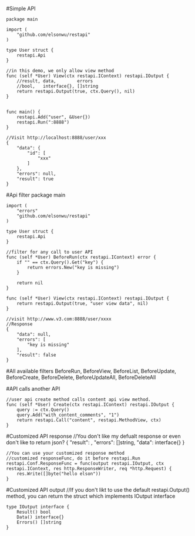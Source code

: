 #Simple API

	package main

	import (
		"github.com/elsonwu/restapi"
	)

	type User struct {
		restapi.Api
	}

	//in this demo, we only allow view method
	func (self *User) View(ctx restapi.IContext) restapi.IOutput {
	    //result, data,        errors
	    //bool,   interface{}, []string
		return restapi.Output(true, ctx.Query(), nil)
	}


	func main() {
		restapi.Add("user", &User{})
		restapi.Run(":8888")
	}
	
	//Visit http://localhost:8888/user/xxx
	{
    	"data": {
        	"id": [
            	"xxx"
        	]
    	},
    	"errors": null,
    	"result": true
	}
	
#Api filter
	package main

	import (
		"errors"
		"github.com/elsonwu/restapi"
	)

	type User struct {
		restapi.Api
	}

	//filter for any call to user API
	func (self *User) BeforeRun(ctx restapi.IContext) error {
		if "" == ctx.Query().Get("key") {
			return errors.New("key is missing")
		}

		return nil
	}

	func (self *User) View(ctx restapi.IContext) restapi.IOutput {
		return restapi.Output(true, "user view data", nil)
	}

	//visit http://www.v3.com:8888/user/xxxx
	//Response
	{
    	"data": null,
    	"errors": [
        	"key is missing"
    	],
    	"result": false
	}
	
#All available filters
	BeforeRun, BeforeView, BeforeList, BeforeUpdate, BeforeCreate, BeforeDelete, BeforeUpdateAll, BeforeDeleteAll

	
#API calls another API

    //user api create method calls content api view method.
	func (self *User) Create(ctx restapi.IContext) restapi.IOutput {
		query := ctx.Query()
		query.Add("with_content_comments", "1")
		return restapi.Call("content", restapi.MethodView, ctx)
	}
	
#Customized API response
	//You don't like my defualt response or even don't like to return json?
	{
		"result": <bool>,
		"errors": []string,
		"data": interface{}
	}
	
	//You can use your customized response method
	//customized responseFunc, do it before restapi.Run
	restapi.Conf.ResponseFunc = func(output restapi.IOutput, ctx restapi.IContext, res http.ResponseWriter, req *http.Request) {
	 	res.Write([]byte("hello elson"))
	}
	
#Customized API output
	//If you don't likt to use the default restapi.Output() method, you can return the struct which implements IOutput interface
	
	type IOutput interface {
		Result() bool
		Data() interface{}
		Errors() []string
	}	
